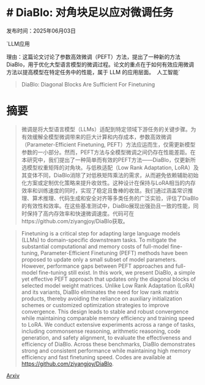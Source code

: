# # DiaBlo: 对角块足以应对微调任务

发布时间：2025年06月03日

`LLM应用

理由：这篇论文讨论了参数高效微调（PEFT）方法，提出了一种新的方法 DiaBlo，用于优化大型语言模型的微调过程。论文的重点在于如何有效应用微调方法以提高模型在特定任务中的性能，属于 LLM 的应用层面。` `人工智能`

> DiaBlo: Diagonal Blocks Are Sufficient For Finetuning

# 摘要

> 微调是将大型语言模型（LLMs）适配到特定领域下游任务的关键步骤。为有效缓解全模型微调带来的巨大计算和内存成本，参数高效微调（Parameter-Efficient Finetuning, PEFT）方法应运而生，仅需更新模型参数的一小部分。然而，PEFT方法与全模型微调之间仍存在性能差距。在本研究中，我们提出了一种简单而有效的PEFT方法——DiaBlo，仅更新所选模型权重矩阵的对角块。与低秩适配（Low Rank Adaptation, LoRA）及其变体不同，DiaBlo消除了对低秩矩阵乘法的需求，从而避免依赖辅助初始化方案或定制优化策略来提升收敛性。这种设计在保持与LoRA相当的内存效率和训练速度的同时，实现了稳定且鲁棒的收敛。我们通过涵盖常识推理、算术推理、代码生成和安全对齐等多类任务的广泛实验，评估了DiaBlo的有效性和效率。在这些基准测试中，DiaBlo展现出强劲且一致的性能，同时保持了高内存效率和快速微调速度。代码可在https://github.com/ziyangjoy/DiaBlo获取。

> Finetuning is a critical step for adapting large language models (LLMs) to domain-specific downstream tasks. To mitigate the substantial computational and memory costs of full-model fine-tuning, Parameter-Efficient Finetuning (PEFT) methods have been proposed to update only a small subset of model parameters. However, performance gaps between PEFT approaches and full-model fine-tuning still exist. In this work, we present DiaBlo, a simple yet effective PEFT approach that updates only the diagonal blocks of selected model weight matrices. Unlike Low Rank Adaptation (LoRA) and its variants, DiaBlo eliminates the need for low rank matrix products, thereby avoiding the reliance on auxiliary initialization schemes or customized optimization strategies to improve convergence. This design leads to stable and robust convergence while maintaining comparable memory efficiency and training speed to LoRA. We conduct extensive experiments across a range of tasks, including commonsense reasoning, arithmetic reasoning, code generation, and safety alignment, to evaluate the effectiveness and efficiency of DiaBlo. Across these benchmarks, DiaBlo demonstrates strong and consistent performance while maintaining high memory efficiency and fast finetuning speed. Codes are available at https://github.com/ziyangjoy/DiaBlo.

[Arxiv](https://arxiv.org/abs/2506.03230)
